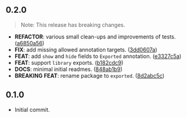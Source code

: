 ## 0.2.0

> Note: This release has breaking changes.

 - **REFACTOR**: various small clean-ups and improvements of tests. ([a6850a56](https://github.com/jnnkmsr/exported/commit/a6850a56ea79e292705e6d945cd334531df7c6c0))
 - **FIX**: add missing allowed annotation targets. ([3dd0607a](https://github.com/jnnkmsr/exported/commit/3dd0607a12087805ef17be14293d96b9c2785f00))
 - **FEAT**: add `show` and `hide` fields to `Exported` annotation. ([e3327c5a](https://github.com/jnnkmsr/exported/commit/e3327c5a327bf752b0bb1d9125870e3baa60ce19))
 - **FEAT**: support `library` exports. ([b182cdc9](https://github.com/jnnkmsr/exported/commit/b182cdc9e516d98c8f9c044f29c79ab2c1af6803))
 - **DOCS**: minimal initial readmes. ([848ab1b9](https://github.com/jnnkmsr/exported/commit/848ab1b98702ad94fed3a891031f9c8d851a5260))
 - **BREAKING** **FEAT**: rename package to `exported`. ([8d2abc5c](https://github.com/jnnkmsr/exported/commit/8d2abc5cb8d5a55cdabba1eaacff2a488ca65ccb))

## 0.1.0

 - Initial commit.
